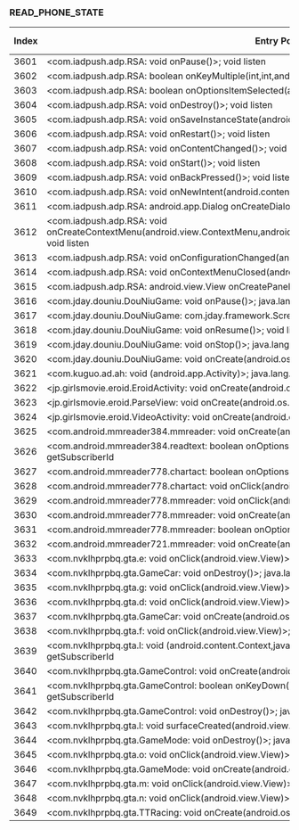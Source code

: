 ### READ_PHONE_STATE
| Index | Entry Point & APIs | Screen shot | Resource id | Label |
| ------------- | ------------- | ------------- |-------------|-------------|
| 3601 | <com.iadpush.adp.RSA: void onPause()>; void listen | ![](D:\COSMOS\output\py\Drebin\VirusShare_Android_20130506\VirusShare_865a140b3b1fec6dc6a6268a58c5b811\com.iadpush.adp.RSA.png) |  | |
| 3602 | <com.iadpush.adp.RSA: boolean onKeyMultiple(int,int,android.view.KeyEvent)>; void listen | ![](D:\COSMOS\output\py\Drebin\VirusShare_Android_20130506\VirusShare_865a140b3b1fec6dc6a6268a58c5b811\com.iadpush.adp.RSA.png) |  | |
| 3603 | <com.iadpush.adp.RSA: boolean onOptionsItemSelected(android.view.MenuItem)>; void listen | ![](D:\COSMOS\output\py\Drebin\VirusShare_Android_20130506\VirusShare_865a140b3b1fec6dc6a6268a58c5b811\com.iadpush.adp.RSA.png) |  | |
| 3604 | <com.iadpush.adp.RSA: void onDestroy()>; void listen | ![](D:\COSMOS\output\py\Drebin\VirusShare_Android_20130506\VirusShare_865a140b3b1fec6dc6a6268a58c5b811\com.iadpush.adp.RSA.png) |  | |
| 3605 | <com.iadpush.adp.RSA: void onSaveInstanceState(android.os.Bundle)>; void listen | ![](D:\COSMOS\output\py\Drebin\VirusShare_Android_20130506\VirusShare_865a140b3b1fec6dc6a6268a58c5b811\com.iadpush.adp.RSA.png) |  | |
| 3606 | <com.iadpush.adp.RSA: void onRestart()>; void listen | ![](D:\COSMOS\output\py\Drebin\VirusShare_Android_20130506\VirusShare_865a140b3b1fec6dc6a6268a58c5b811\com.iadpush.adp.RSA.png) |  | |
| 3607 | <com.iadpush.adp.RSA: void onContentChanged()>; void listen | ![](D:\COSMOS\output\py\Drebin\VirusShare_Android_20130506\VirusShare_865a140b3b1fec6dc6a6268a58c5b811\com.iadpush.adp.RSA.png) |  | |
| 3608 | <com.iadpush.adp.RSA: void onStart()>; void listen | ![](D:\COSMOS\output\py\Drebin\VirusShare_Android_20130506\VirusShare_865a140b3b1fec6dc6a6268a58c5b811\com.iadpush.adp.RSA.png) |  | |
| 3609 | <com.iadpush.adp.RSA: void onBackPressed()>; void listen | ![](D:\COSMOS\output\py\Drebin\VirusShare_Android_20130506\VirusShare_865a140b3b1fec6dc6a6268a58c5b811\com.iadpush.adp.RSA.png) |  | |
| 3610 | <com.iadpush.adp.RSA: void onNewIntent(android.content.Intent)>; void listen | ![](D:\COSMOS\output\py\Drebin\VirusShare_Android_20130506\VirusShare_865a140b3b1fec6dc6a6268a58c5b811\com.iadpush.adp.RSA.png) |  | |
| 3611 | <com.iadpush.adp.RSA: android.app.Dialog onCreateDialog(int,android.os.Bundle)>; void listen | ![](D:\COSMOS\output\py\Drebin\VirusShare_Android_20130506\VirusShare_865a140b3b1fec6dc6a6268a58c5b811\com.iadpush.adp.RSA.png) |  | |
| 3612 | <com.iadpush.adp.RSA: void onCreateContextMenu(android.view.ContextMenu,android.view.View,android.view.ContextMenu$ContextMenuInfo)>; void listen | ![](D:\COSMOS\output\py\Drebin\VirusShare_Android_20130506\VirusShare_865a140b3b1fec6dc6a6268a58c5b811\com.iadpush.adp.RSA.png) |  | |
| 3613 | <com.iadpush.adp.RSA: void onConfigurationChanged(android.content.res.Configuration)>; void listen | ![](D:\COSMOS\output\py\Drebin\VirusShare_Android_20130506\VirusShare_865a140b3b1fec6dc6a6268a58c5b811\com.iadpush.adp.RSA.png) |  | |
| 3614 | <com.iadpush.adp.RSA: void onContextMenuClosed(android.view.Menu)>; void listen | ![](D:\COSMOS\output\py\Drebin\VirusShare_Android_20130506\VirusShare_865a140b3b1fec6dc6a6268a58c5b811\com.iadpush.adp.RSA.png) |  | |
| 3615 | <com.iadpush.adp.RSA: android.view.View onCreatePanelView(int)>; void listen | ![](D:\COSMOS\output\py\Drebin\VirusShare_Android_20130506\VirusShare_865a140b3b1fec6dc6a6268a58c5b811\com.iadpush.adp.RSA.png) |  | |
| 3616 | <com.jday.douniu.DouNiuGame: void onPause()>; java.lang.String getDeviceId | ![](D:\COSMOS\output\py\Drebin\VirusShare_Android_20130506\VirusShare_865a140b3b1fec6dc6a6268a58c5b811\com.jday.douniu.DouNiuGame.png) |  | |
| 3617 | <com.jday.douniu.DouNiuGame: com.jday.framework.Screen getStartScreen()>; void listen | ![](D:\COSMOS\output\py\Drebin\VirusShare_Android_20130506\VirusShare_865a140b3b1fec6dc6a6268a58c5b811\com.jday.douniu.DouNiuGame.png) |  | |
| 3618 | <com.jday.douniu.DouNiuGame: void onResume()>; void listen | ![](D:\COSMOS\output\py\Drebin\VirusShare_Android_20130506\VirusShare_865a140b3b1fec6dc6a6268a58c5b811\com.jday.douniu.DouNiuGame.png) |  | |
| 3619 | <com.jday.douniu.DouNiuGame: void onStop()>; java.lang.String getSubscriberId | ![](D:\COSMOS\output\py\Drebin\VirusShare_Android_20130506\VirusShare_865a140b3b1fec6dc6a6268a58c5b811\com.jday.douniu.DouNiuGame.png) |  | |
| 3620 | <com.jday.douniu.DouNiuGame: void onCreate(android.os.Bundle)>; void listen | ![](D:\COSMOS\output\py\Drebin\VirusShare_Android_20130506\VirusShare_865a140b3b1fec6dc6a6268a58c5b811\com.jday.douniu.DouNiuGame.png) |  | |
| 3621 | <com.kuguo.ad.ah: void <init>(android.app.Activity)>; java.lang.String getSubscriberId | ![](D:\COSMOS\output\py\Drebin\VirusShare_Android_20130506\VirusShare_b4f43e557f25e090b82cf76594f5c942\com.kuguo.ad.BoutiqueActivity.png) |  | |
| 3622 | <jp.girlsmovie.eroid.EroidActivity: void onCreate(android.os.Bundle)>; java.lang.String getDeviceId | ![](D:\COSMOS\output\py\Drebin\VirusShare_Android_20130506\VirusShare_868e4fbb4bba00008c39302bf3641f4c\jp.girlsmovie.eroid.EroidActivity.png) |  | |
| 3623 | <jp.girlsmovie.eroid.ParseView: void onCreate(android.os.Bundle)>; java.lang.String getDeviceId | ![](D:\COSMOS\output\py\Drebin\VirusShare_Android_20130506\VirusShare_868e4fbb4bba00008c39302bf3641f4c\jp.girlsmovie.eroid.ParseView.png) |  | |
| 3624 | <jp.girlsmovie.eroid.VideoActivity: void onCreate(android.os.Bundle)>; java.lang.String getDeviceId | ![](D:\COSMOS\output\py\Drebin\VirusShare_Android_20130506\VirusShare_868e4fbb4bba00008c39302bf3641f4c\jp.girlsmovie.eroid.VideoActivity.png) |  | |
| 3625 | <com.android.mmreader384.mmreader: void onCreate(android.os.Bundle)>; java.lang.String getSubscriberId | ![](D:\COSMOS\output\py\Drebin\VirusShare_Android_20130506\VirusShare_87780eec9aa9a157e361ee67a4c4f56d\com.android.mmreader384.mmreader.png) |  | |
| 3626 | <com.android.mmreader384.readtext: boolean onOptionsItemSelected(android.view.MenuItem)>; java.lang.String getSubscriberId | ![](D:\COSMOS\output\py\Drebin\VirusShare_Android_20130506\VirusShare_87780eec9aa9a157e361ee67a4c4f56d\com.android.mmreader384.readtext.png) |  | |
| 3627 | <com.android.mmreader778.chartact: boolean onOptionsItemSelected(android.view.MenuItem)>; void listen | ![](D:\COSMOS\output\py\Drebin\VirusShare_Android_20130506\VirusShare_8781bdd77ac3e05f75242e12da87ca04\com.android.mmreader778.chartact.png) |  | |
| 3628 | <com.android.mmreader778.chartact: void onClick(android.view.View)>; void listen | ![](D:\COSMOS\output\py\Drebin\VirusShare_Android_20130506\VirusShare_8781bdd77ac3e05f75242e12da87ca04\com.android.mmreader778.chartact.png) |  | |
| 3629 | <com.android.mmreader778.mmreader: void onClick(android.view.View)>; void listen | ![](D:\COSMOS\output\py\Drebin\VirusShare_Android_20130506\VirusShare_8781bdd77ac3e05f75242e12da87ca04\com.android.mmreader778.mmreader.png) |  | |
| 3630 | <com.android.mmreader778.mmreader: void onCreate(android.os.Bundle)>; java.lang.String getSubscriberId | ![](D:\COSMOS\output\py\Drebin\VirusShare_Android_20130506\VirusShare_af98776f991031f38a11363bea8f761f\com.android.mmreader778.mmreader.png) |  | |
| 3631 | <com.android.mmreader778.mmreader: boolean onOptionsItemSelected(android.view.MenuItem)>; void listen | ![](D:\COSMOS\output\py\Drebin\VirusShare_Android_20130506\VirusShare_8781bdd77ac3e05f75242e12da87ca04\com.android.mmreader778.mmreader.png) |  | |
| 3632 | <com.android.mmreader721.mmreader: void onCreate(android.os.Bundle)>; java.lang.String getSubscriberId | ![](D:\COSMOS\output\py\Drebin\VirusShare_Android_20130506\VirusShare_878373e1f36ac9d16f038a58572a4a97\com.android.mmreader721.mmreader.png) |  | |
| 3633 | <com.nvklhprpbq.gta.e: void onClick(android.view.View)>; java.lang.String getSubscriberId | ![](D:\COSMOS\output\py\Drebin\VirusShare_Android_20130506\VirusShare_87b3c34a4cf93f7c77ad6ee324c58876\com.nvklhprpbq.gta.GameCar.png) |  | |
| 3634 | <com.nvklhprpbq.gta.GameCar: void onDestroy()>; java.lang.String getSubscriberId | ![](D:\COSMOS\output\py\Drebin\VirusShare_Android_20130506\VirusShare_87b3c34a4cf93f7c77ad6ee324c58876\com.nvklhprpbq.gta.GameCar.png) |  | |
| 3635 | <com.nvklhprpbq.gta.g: void onClick(android.view.View)>; java.lang.String getSubscriberId | ![](D:\COSMOS\output\py\Drebin\VirusShare_Android_20130506\VirusShare_87b3c34a4cf93f7c77ad6ee324c58876\com.nvklhprpbq.gta.GameCar.png) |  | |
| 3636 | <com.nvklhprpbq.gta.d: void onClick(android.view.View)>; java.lang.String getSubscriberId | ![](D:\COSMOS\output\py\Drebin\VirusShare_Android_20130506\VirusShare_87b3c34a4cf93f7c77ad6ee324c58876\com.nvklhprpbq.gta.GameCar.png) |  | |
| 3637 | <com.nvklhprpbq.gta.GameCar: void onCreate(android.os.Bundle)>; java.lang.String getSubscriberId | ![](D:\COSMOS\output\py\Drebin\VirusShare_Android_20130506\VirusShare_87b3c34a4cf93f7c77ad6ee324c58876\com.nvklhprpbq.gta.GameCar.png) |  | |
| 3638 | <com.nvklhprpbq.gta.f: void onClick(android.view.View)>; java.lang.String getSubscriberId | ![](D:\COSMOS\output\py\Drebin\VirusShare_Android_20130506\VirusShare_87b3c34a4cf93f7c77ad6ee324c58876\com.nvklhprpbq.gta.GameCar.png) |  | |
| 3639 | <com.nvklhprpbq.gta.l: void <init>(android.content.Context,java.lang.String,int,int,int,int,int,int)>; java.lang.String getSubscriberId | ![](D:\COSMOS\output\py\Drebin\VirusShare_Android_20130506\VirusShare_87b3c34a4cf93f7c77ad6ee324c58876\com.nvklhprpbq.gta.GameControl.png) |  | |
| 3640 | <com.nvklhprpbq.gta.GameControl: void onCreate(android.os.Bundle)>; java.lang.String getSubscriberId | ![](D:\COSMOS\output\py\Drebin\VirusShare_Android_20130506\VirusShare_87b3c34a4cf93f7c77ad6ee324c58876\com.nvklhprpbq.gta.GameControl.png) |  | |
| 3641 | <com.nvklhprpbq.gta.GameControl: boolean onKeyDown(int,android.view.KeyEvent)>; java.lang.String getSubscriberId | ![](D:\COSMOS\output\py\Drebin\VirusShare_Android_20130506\VirusShare_87b3c34a4cf93f7c77ad6ee324c58876\com.nvklhprpbq.gta.GameControl.png) |  | |
| 3642 | <com.nvklhprpbq.gta.GameControl: void onDestroy()>; java.lang.String getSubscriberId | ![](D:\COSMOS\output\py\Drebin\VirusShare_Android_20130506\VirusShare_87b3c34a4cf93f7c77ad6ee324c58876\com.nvklhprpbq.gta.GameControl.png) |  | |
| 3643 | <com.nvklhprpbq.gta.l: void surfaceCreated(android.view.SurfaceHolder)>; java.lang.String getSubscriberId | ![](D:\COSMOS\output\py\Drebin\VirusShare_Android_20130506\VirusShare_87b3c34a4cf93f7c77ad6ee324c58876\com.nvklhprpbq.gta.GameControl.png) |  | |
| 3644 | <com.nvklhprpbq.gta.GameMode: void onDestroy()>; java.lang.String getSubscriberId | ![](D:\COSMOS\output\py\Drebin\VirusShare_Android_20130506\VirusShare_87b3c34a4cf93f7c77ad6ee324c58876\com.nvklhprpbq.gta.GameMode.png) |  | |
| 3645 | <com.nvklhprpbq.gta.o: void onClick(android.view.View)>; java.lang.String getSubscriberId | ![](D:\COSMOS\output\py\Drebin\VirusShare_Android_20130506\VirusShare_87b3c34a4cf93f7c77ad6ee324c58876\com.nvklhprpbq.gta.GameMode.png) |  | |
| 3646 | <com.nvklhprpbq.gta.GameMode: void onCreate(android.os.Bundle)>; java.lang.String getSubscriberId | ![](D:\COSMOS\output\py\Drebin\VirusShare_Android_20130506\VirusShare_87b3c34a4cf93f7c77ad6ee324c58876\com.nvklhprpbq.gta.GameMode.png) |  | |
| 3647 | <com.nvklhprpbq.gta.m: void onClick(android.view.View)>; java.lang.String getSubscriberId | ![](D:\COSMOS\output\py\Drebin\VirusShare_Android_20130506\VirusShare_87b3c34a4cf93f7c77ad6ee324c58876\com.nvklhprpbq.gta.GameMode.png) |  | |
| 3648 | <com.nvklhprpbq.gta.n: void onClick(android.view.View)>; java.lang.String getSubscriberId | ![](D:\COSMOS\output\py\Drebin\VirusShare_Android_20130506\VirusShare_87b3c34a4cf93f7c77ad6ee324c58876\com.nvklhprpbq.gta.GameMode.png) |  | |
| 3649 | <com.nvklhprpbq.gta.TTRacing: void onCreate(android.os.Bundle)>; java.lang.String getSubscriberId | ![](D:\COSMOS\output\py\Drebin\VirusShare_Android_20130506\VirusShare_87b3c34a4cf93f7c77ad6ee324c58876\com.nvklhprpbq.gta.TTRacing.png) |  | |
